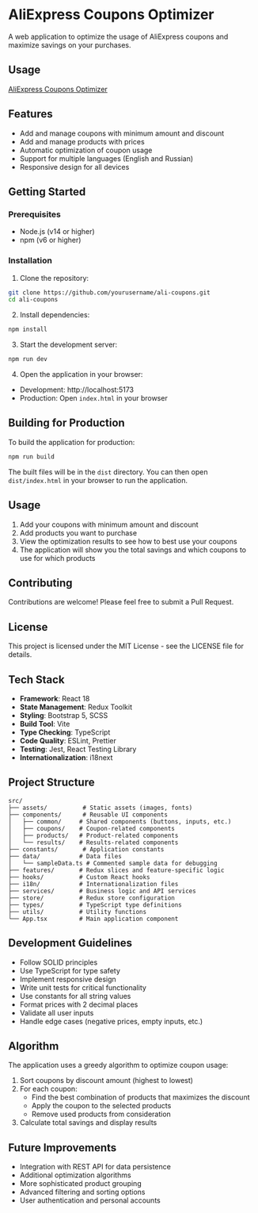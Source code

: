 # AliExpress Coupons Optimizer

A web application to optimize the usage of AliExpress coupons and maximize savings on your purchases.

## Usage 

[AliExpress Coupons Optimizer](https://tunforjob.github.io/ali_coupons/index.html)


## Features

- Add and manage coupons with minimum amount and discount
- Add and manage products with prices
- Automatic optimization of coupon usage
- Support for multiple languages (English and Russian)
- Responsive design for all devices

## Getting Started

### Prerequisites

- Node.js (v14 or higher)
- npm (v6 or higher)

### Installation

1. Clone the repository:
```bash
git clone https://github.com/yourusername/ali-coupons.git
cd ali-coupons
```

2. Install dependencies:
```bash
npm install
```

3. Start the development server:
```bash
npm run dev
```

4. Open the application in your browser:
- Development: http://localhost:5173
- Production: Open `index.html` in your browser

## Building for Production

To build the application for production:

```bash
npm run build
```

The built files will be in the `dist` directory. You can then open `dist/index.html` in your browser to run the application.

## Usage

1. Add your coupons with minimum amount and discount
2. Add products you want to purchase
3. View the optimization results to see how to best use your coupons
4. The application will show you the total savings and which coupons to use for which products

## Contributing

Contributions are welcome! Please feel free to submit a Pull Request.

## License

This project is licensed under the MIT License - see the LICENSE file for details.

## Tech Stack

- **Framework**: React 18
- **State Management**: Redux Toolkit
- **Styling**: Bootstrap 5, SCSS
- **Build Tool**: Vite
- **Type Checking**: TypeScript
- **Code Quality**: ESLint, Prettier
- **Testing**: Jest, React Testing Library
- **Internationalization**: i18next

## Project Structure

```
src/
├── assets/          # Static assets (images, fonts)
├── components/      # Reusable UI components
│   ├── common/     # Shared components (buttons, inputs, etc.)
│   ├── coupons/    # Coupon-related components
│   ├── products/   # Product-related components
│   └── results/    # Results-related components
├── constants/       # Application constants
├── data/           # Data files
│   └── sampleData.ts # Commented sample data for debugging
├── features/       # Redux slices and feature-specific logic
├── hooks/          # Custom React hooks
├── i18n/           # Internationalization files
├── services/       # Business logic and API services
├── store/          # Redux store configuration
├── types/          # TypeScript type definitions
├── utils/          # Utility functions
└── App.tsx         # Main application component
```

## Development Guidelines

- Follow SOLID principles
- Use TypeScript for type safety
- Implement responsive design
- Write unit tests for critical functionality
- Use constants for all string values
- Format prices with 2 decimal places
- Validate all user inputs
- Handle edge cases (negative prices, empty inputs, etc.)

## Algorithm

The application uses a greedy algorithm to optimize coupon usage:
1. Sort coupons by discount amount (highest to lowest)
2. For each coupon:
   - Find the best combination of products that maximizes the discount
   - Apply the coupon to the selected products
   - Remove used products from consideration
3. Calculate total savings and display results

## Future Improvements

- Integration with REST API for data persistence
- Additional optimization algorithms
- More sophisticated product grouping
- Advanced filtering and sorting options
- User authentication and personal accounts

